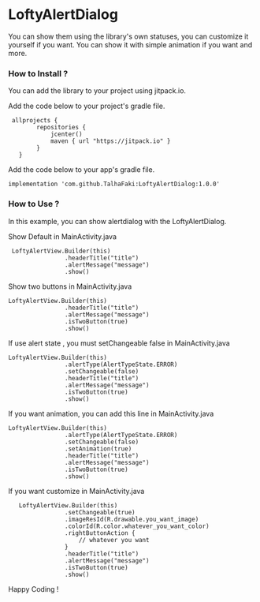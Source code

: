 # LoftyAlertDialog

You can show them using the library's own statuses, you can customize it yourself if you want. You can show it with simple animation if you want and more.



### How to Install ?

You can add the library to your project using jitpack.io.

Add the code below to your project's gradle file.
```
 allprojects {
        repositories {
            jcenter()
            maven { url "https://jitpack.io" }
        }
   }
```

Add the code below to your app's gradle file.
```
implementation 'com.github.TalhaFaki:LoftyAlertDialog:1.0.0'

```

### How to Use ?

In this example, you can show alertdialog with the LoftyAlertDialog.

Show Default in MainActivity.java

```
 LoftyAlertView.Builder(this)
                .headerTitle("title")
                .alertMessage("message")
                .show()
```

Show two buttons in MainActivity.java

```
LoftyAlertView.Builder(this)
                .headerTitle("title")
                .alertMessage("message")
                .isTwoButton(true)
                .show()
```
If use alert state , you must setChangeable false  in MainActivity.java
```
LoftyAlertView.Builder(this)
                .alertType(AlertTypeState.ERROR)
                .setChangeable(false)
                .headerTitle("title")
                .alertMessage("message")
                .isTwoButton(true)
                .show()
```
If you want animation, you can add this line in MainActivity.java
```
LoftyAlertView.Builder(this)
                .alertType(AlertTypeState.ERROR)
                .setChangeable(false)
                .setAnimation(true)
                .headerTitle("title")
                .alertMessage("message")
                .isTwoButton(true)
                .show()
```
If you want customize in MainActivity.java
```
   LoftyAlertView.Builder(this)
                .setChangeable(true)
                .imageResId(R.drawable.you_want_image)
                .colorId(R.color.whatever_you_want_color)
                .rightButtonAction { 
                    // whatever you want
                }
                .headerTitle("title")
                .alertMessage("message")
                .isTwoButton(true)
                .show()
```
Happy Coding !
